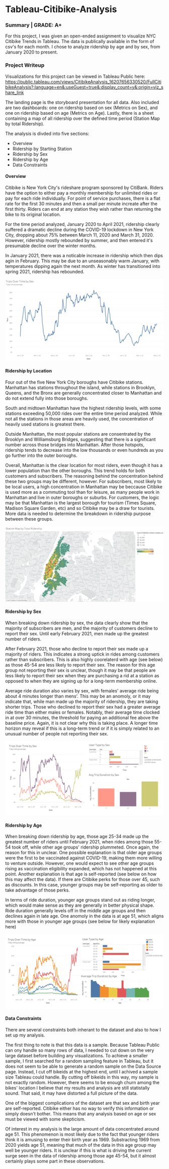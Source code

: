 # Tableau-Citibike-Analysis

### Summary | GRADE: A+

For this project, I was given an open-ended assignment to visualize NYC Citibike Trends in Tableau. The data is publically available in the form of csv's for each month. I chose to analyze ridership by age and by sex, from January 2020 to present.

### Project Writeup
Visualizations for this project can be viewed in Tableau Public here: https://public.tableau.com/views/CitibikeAnalysis_16207656330520/FullCitibikeAnalysis?:language=en&:useGuest=true&:display_count=y&:origin=viz_share_link

The landing page is the storyboard presentation for all data. Also included are two dashboards: one on ridership based on sex (Metrics on Sex), and one on ridership based on age (Metrics on Age). Lastly, there is a sheet containing a map of all ridership over the defined time period (Station Map by total Ridership).

The analysis is divded into five sections:
* Overview
* Ridership by Starting Station
* Ridership by Sex
* Ridership by Age
* Data Constraints

#### Overview
Citibike is New York City's rideshare program sponsored by CitiBank. Riders have the option to either pay a monthly membership for unlimited rides or pay for each ride individually. For point of service purchases, there is a flat rate for the first 30 minutes and then a small per minute increate after the first thirty. Riders can end at any station they wish rather than returning the bike to its original location.

For the time period analyzed, January 2020 to April 2021, ridership clearly suffered a dramatic decline during the COVID-19 lockdown in New York City, dropping about 75% between March 11, 2020 and March 31, 2020. However, ridership mostly rebounded by summer, and then entered it's presumable decline over the winter months. 

In January 2021, there was a noticable increase in ridership which then dips agin in February. This may be due to an unseasonably warm January, with temperatures dipping again the next month. As winter has transitioned into spring 2021, ridership has rebounded.

![Total](/Images/TotalRiders.png)

#### Ridership by Location
Four out of the five New York City boroughs have Citibike stations. Manhattan has stations throughout the island, while stations in Brooklyn, Queens, and the Bronx are generally concentrated closer to Manhattan and do not extend fully into those boroughs. 

South and midtown Manhattan have the highest ridership levels, with some stations exceeding 50,000 rides over the entire time period analyzed. While not all the stations in those areas are heavily used, the concentration of heavily used stations is greatest there. 

Outside Manhattan, the most popular stations are consentrated by the Brooklyn and Williamsburg Bridges, suggesting that there is a significant number across those bridges into Manhattan. After those hotspots, ridership tends to decrease into the low thousands or even hundreds as you go further into the outer boroughs. 

Overall, Manhattan is the clear location for most riders, even though it has a lower population than the other boroughs. This trend holds for both customers and subscribers. The reasoning behind the concentration behind these two groups may be different, however. For subscribers, most likely to be local users, a high concentration in Manhattan may be beccause Citibike is used more as a commuting tool than for leisure, as many people work in Manhattan and live in outer boroughs or suburbs. For customers, the logic may be that Manhattan is the largest borough for tourism (Times Square, Madison Square Garden, etc) and so Citibike may be a draw for tourists. More data is needed to determine the breakdown in ridership purpose between these groups. 

![Stations](/Images/StationMap.png)

#### Ridership by Sex
When breaking down ridership by sex, the data clearly show that the majority of subscribers are men, and the majority of customers decline to report their sex. Until early February 2021, men made up the greatest number of riders. 

After February 2021, those who decline to report their sex made up a majority of riders. This indicates a strong uptick in rides among customers rather than subscribers. This is also highly coorelaterd with age (see below) as those 45-54 are less likely to report their sex. The reason for this age group not reporting their sex is unclear, though it may be that people are less likely to report their sex when they are purchasing a rid at a station as opposed to when they are signing up for a long-term membership online.

Average ride duration also varies by sex, with females' average ride being about 4 minutes longer than mens'. This may be an anomoly, or it may indicate that, while man made up the majority of ridership, they are taking shorter trips. Those who declined to report their sex had a greater average ride time than either males or females. Notably, their average time clocked in at over 30 minutes, the threshold for paying an additional fee above the baseline price. Again, it is not clear why this is taking place. A longer time horizon may reveal if this is a long-term trend or if it is simply related to an unusual number of people not reporting their sex. 

![Sex](/Images/SexDashboard.png)

#### Ridership by Age
When breaking down ridership by age, those age 25-34 made up the greatest number of riders until February 2021, when rides among those 55-54 took off, while other age groups' ridership plummeted. Once again, the reason for this in unclear. One possible explanation is that older age groups were the first to be vaccinated against COVID-19, making them more willing to venture outside. However, one would expect to see other age groups rising as vaccination eligibility expanded, which has not happened at this point. Another explanation is that age is self-reported (see below on how this may affect the data). If there are Citibike perks for those over 45, such as discounts. In this case, younger groups may be self-reporting as older to take advantage of those perks. 

In terms of ride duration, younger age groups stand out as riding longer, which would make sense as they are generally in better physical shape. Ride duration generally levels off in the middle age groups and then declines again in late age. One anomoly in the data is at age 51, which aligns more with those in younger age groups (see below for likely explanation here)

![Age](/Images/AgeDashboard.png)

#### Data Constraints
There are several constraints both inherant to the dataset and also to how I set up my analysis.

The first thing to note is that this data is a sample. Because Tableau Public can ony handle so many rows of data, I needed to cut down on the very large dataset before building any visualizations. To achieve a smaller sample, I first searched for a random sampling feature in Tableau, but it does not seem to be able to generate a random sample on the Data Source page. Instead, I cut off bikeids at the highest end, until I achived a sample size Tableau could handle. By cutting off bikeids in this way, my sample is not exactly random. However, there seems to be enough churn among the bikes' location I believe that my results and analysis are still statistally sound. That said, it may have distorted a full picture of the data. 

One of the biggest complications of the dataset are that sex and birth year are self-reported. Citibike either has no way to verify this information or simply doesn't bother. This means that any analysis based on age or sex must be viewed with some skepticism. 

Of interest in my analysis is the large amount of data concentrated around age 51. This phenomenon is most likely due to the fact that younger riders think it is amusing to enter their birth year as 1969. Substracting 1969 from 2020 yields age 51, meaning that much of the data in this age group may well be younger riders. It is unclear if this is what is driving the current surge seen in the data of ridership among those age 45-54, but it almost certainly plays some part in these observations. 

